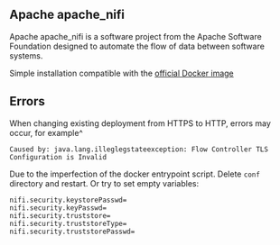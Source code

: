 ## Apache apache_nifi
Apache apache_nifi is a software project from the Apache Software Foundation designed to automate the flow of data between software systems. 

Simple installation compatible with the [official Docker image](https://hub.docker.com/r/apache/apache_nifi)


## Errors
When changing existing deployment from HTTPS to HTTP, errors may occur, for example^
```
Caused by: java.lang.illeglegstateexception: Flow Controller TLS Configuration is Invalid
```
Due to the imperfection of the docker entrypoint script. Delete `conf` directory and restart. Or try to set empty variables:
```
nifi.security.keystorePasswd=
nifi.security.keyPasswd=
nifi.security.truststore=
nifi.security.truststoreType=
nifi.security.truststorePasswd=
```
